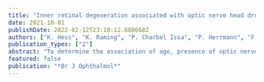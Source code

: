```yaml
---
title: "Inner retinal degeneration associated with optic nerve head drusen in pseudoxanthoma elasticum"
date: 2021-10-01
publishDate: 2022-02-12T23:10:12.688668Z
authors: ["K. Hess", "K. Raming", "P. Charbel Issa", "P. Herrmann", "F. G. Holz", "M. Pfau"]
publication_types: ["2"]
abstract: "To determine the association of age, presence of optic nerve head drusen (ONHD) and number of previous intravitreal anti-vascular endothelial growth factor (anti-VEGF) injections with inner retinal layer thicknesses in patients with pseudoxanthoma elasticum (PXE). In this retrospective case-control study, longitudinal spectral-domain optical coherence tomography imaging data from patients with PXE were compared with controls. A custom deep-learning-based segmentation algorithm was trained and validated to quantify the retinal nerve fibre layer (RNFL) and ganglion cell layer (GCL). The association of age, number of anti-VEGF injections and ONHD with the RNFL and GCL thickness in the outer ETDRS subfields as dependent variables was investigated using mixed model regression. 0.001), the diagnosis of PXE (-2.03 µm, p=0.005) and an interaction term between age and the presence of ONHD (-0.20 µm/year, p=0.001) were significantly associated with the GCL thickness. Including the number of intravitreal injections did not improve the model fit. The RNFL thickness was not significantly associated with any of these parameters. This study demonstrates a significant association of ageing and ONHD with GCL thinning in patients with PXE, but not with the number of anti-VEGF injections. Given the severity of inner retinal degeneration in PXE, a clinical trial investigating neuroprotective therapy warrants consideration."
featured: false
publication: "*Br J Ophthalmol*"
---
```


